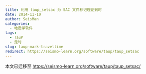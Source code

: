 ```yaml
---
title: 利用 taup_setsac 为 SAC 文件标记理论到时
date: 2014-11-10
author: SeisMan
categories:
  - 地震学软件
tags:
  - TauP
  - 走时
slug: taup-mark-traveltime
redirect: https://seismo-learn.org/software/taup/taup_setsac
---
```


本文已迁移至 https://seismo-learn.org/software/taup/taup_setsac/
